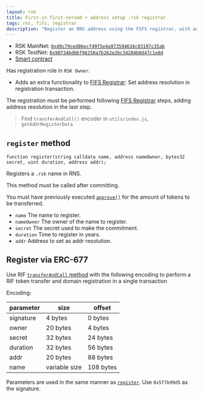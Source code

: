 ```yaml
---
layout: rsk
title: First-in first-served + address setup .rsk registrar
tags: rns, fifs, registrar
description: "Register an RNS address using the FIFS registrar, with address resolution"
---
```


- RSK MainNet: [`0xd9c79ced86ecf49f5e4a973594634c83197c35ab`](https://explorer.rsk.co/address/0xd9c79ced86ecf49f5e4a973594634c83197c35ab)
- RSK TestNet: [`0x90734bd6bf96250a7b262e2bc34284b0d47c1e8d`](https://explorer.testnet.rsk.co/address/0x90734bd6bf96250a7b262e2bc34284b0d47c1e8d)
- [Smart contract](https://github.com/rnsdomains/rns-rskregistrar/blob/master/contracts/FIFSAddrRegistrar.sol)

Has registration role in `RSK Owner`.

- Adds an extra functionality to [FIFS Registrar](../fifs): Set address resolution in registration transaction.

The registration must be performed following [FIFS Registrar](../fifs) steps, adding address resolution in the last step.

> Find `transferAndCall()` encoder in `utils/index.js`, `getAddrRegisterData`

## `register` method

```
function register(string calldata name, address nameOwner, bytes32 secret, uint duration, address addr);
```

Registers a `.rsk` name in RNS.

This method must be called after committing.

You must have previously executed [`approve()`](https://github.com/riflabs/RIF-Token/blob/master/contracts/third-party/openzeppelin/token/ERC20/StandardToken.sol#L53) for the amount of tokens to be transferred.

- `name` The name to register.
- `nameOwner` The owner of the name to register.
- `secret` The secret used to make the commitment.
- `duration` Time to register in years.
- `addr` Address to set as addr resolution.

## Register via ERC-677

Use RIF [`transferAndCall` method](https://github.com/riflabs/RIF-Token/blob/master/contracts/RIF/RIFToken.sol#L278) with the following encoding to perform a RIF token transfer and domain registration in a single transaction

Encoding:

| parameter  | size          | offset    |
| ---------- | ------------- | --------- |
| signature  |  4 bytes      |   0 bytes |
| owner      | 20 bytes      |   4 bytes |
| secret     | 32 bytes      |  24 bytes |
| duration   | 32 bytes      |  56 bytes |
| addr       | 20 bytes      |  88 bytes |
| name       | variable size | 108 bytes |

Parameters are used in the same manner as [`register`](#register-method). Use `0x5f7b99d5` as the signature.
